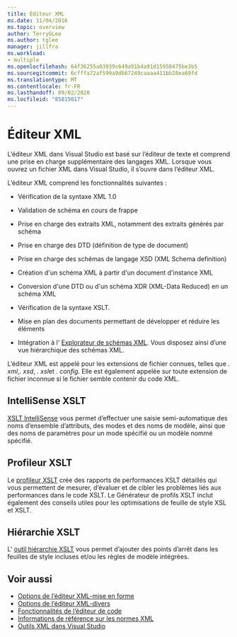 ```yaml
---
title: Éditeur XML
ms.date: 11/04/2016
ms.topic: overview
author: TerryGLee
ms.author: tglee
manager: jillfra
ms.workload:
- multiple
ms.openlocfilehash: 64f36255a03939c649a91b4a91d15958475be3b5
ms.sourcegitcommit: 6cfffa72af599a9d667249caaaa411bb28ea69fd
ms.translationtype: MT
ms.contentlocale: fr-FR
ms.lasthandoff: 09/02/2020
ms.locfileid: "85815017"
---
```

# <a name="xml-editor"></a>Éditeur XML

L’éditeur XML dans Visual Studio est basé sur l’éditeur de texte et comprend une prise en charge supplémentaire des langages XML. Lorsque vous ouvrez un fichier XML dans Visual Studio, il s’ouvre dans l’éditeur XML.

L’éditeur XML comprend les fonctionnalités suivantes :

- Vérification de la syntaxe XML 1.0

- Validation de schéma en cours de frappe

- Prise en charge des extraits XML, notamment des extraits générés par schéma

- Prise en charge des DTD (définition de type de document)

- Prise en charge des schémas de langage XSD (XML Schema definition)

- Création d'un schéma XML à partir d'un document d'instance XML

- Conversion d'une DTD ou d'un schéma XDR (XML-Data Reduced) en un schéma XML

- Vérification de la syntaxe XSLT.

- Mise en plan des documents permettant de développer et réduire les éléments

- Intégration à l' [Explorateur de schémas XML](../xml-tools/xml-schema-explorer.md). Vous disposez ainsi d’une vue hiérarchique des schémas XML.

L’éditeur XML est appelé pour les extensions de fichier connues, telles que *. xml*,. *xsd*, *. xsl*et *. config*. Elle est également appelée sur toute extension de fichier inconnue si le fichier semble contenir du code XML.

## <a name="xslt-intellisense"></a>IntelliSense XSLT

[XSLT IntelliSense](../xml-tools/xml-editor-intellisense-features.md) vous permet d’effectuer une saisie semi-automatique des noms d’ensemble d’attributs, des modes et des noms de modèle, ainsi que des noms de paramètres pour un mode spécifié ou un modèle nommé spécifié.

## <a name="xslt-profiler"></a>Profileur XSLT

Le [profileur XSLT](../xml-tools/xslt-profiler.md) crée des rapports de performances XSLT détaillés qui vous permettent de mesurer, d’évaluer et de cibler les problèmes liés aux performances dans le code XSLT. Le Générateur de profils XSLT inclut également des conseils utiles pour les optimisations de feuille de style XSL et XSLT.

## <a name="xslt-hierarchy"></a>Hiérarchie XSLT

L' [outil hiérarchie XSLT](../xml-tools/walkthrough-using-xslt-hierarchy.md) vous permet d’ajouter des points d’arrêt dans les feuilles de style incluses et/ou les règles de modèle intégrées.

## <a name="see-also"></a>Voir aussi

- [Options de l’éditeur XML-mise en forme](../ide/reference/options-text-editor-xml-formatting.md)
- [Options de l’éditeur XML-divers](../ide/reference/options-text-editor-xml-miscellaneous.md)
- [Fonctionnalités de l’éditeur de code](../ide/writing-code-in-the-code-and-text-editor.md)
- [Informations de référence sur les normes XML](https://msdn.microsoft.com/79c78508-c9d0-423a-a00f-672e855de401)
- [Outils XML dans Visual Studio](../xml-tools/xml-tools-in-visual-studio.md)
